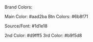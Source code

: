 Brand Colors:

Main Color: #aad2ba
Btn Colors: #6b8f71

Source/Font: #1d1e18

2nd Color: #d9fff5
3rd Color: #b9f5d8
